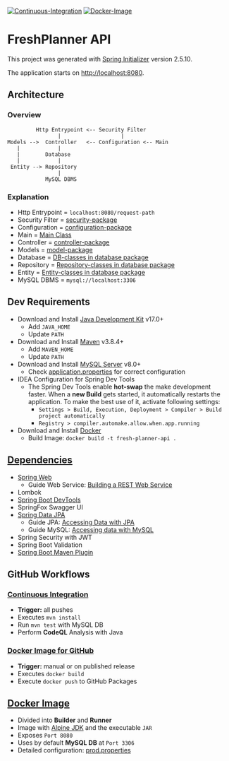 [![Continuous-Integration](https://github.com/FoodAppGroup/FreshPlanner-API/actions/workflows/ci.yml/badge.svg)](https://github.com/FoodAppGroup/FreshPlanner-API/actions/workflows/ci.yml)
[![Docker-Image](https://github.com/FoodAppGroup/FreshPlanner-API/actions/workflows/docker-image.yml/badge.svg)](https://github.com/FoodAppGroup/FreshPlanner-API/actions/workflows/docker-image.yml)

# FreshPlanner API

This project was generated with [Spring Initializer](https://start.spring.io/) version 2.5.10.

The application starts on [http://localhost:8080](http://localhost:8080).

## Architecture

### Overview

```
         Http Entrypoint <-- Security Filter
                |                   |
Models -->  Controller   <-- Configuration <-- Main
   |            |
   |        Database
   |            |
 Entity --> Repository
                |
            MySQL DBMS
```

### Explanation

* Http Entrypoint = `localhost:8080/request-path`
* Security Filter = [security-package](src/main/java/com/freshplanner/api/security)
* Configuration = [configuration-package](src/main/java/com/freshplanner/api/configuration)
* Main = [Main Class](src/main/java/com/freshplanner/api/Application.java)
* Controller = [controller-package](src/main/java/com/freshplanner/api/controller)
* Models = [model-package](src/main/java/com/freshplanner/api/model)
* Database = [DB-classes in database package](src/main/java/com/freshplanner/api/database)
* Repository = [Repository-classes in database package](src/main/java/com/freshplanner/api/database)
* Entity = [Entity-classes in database package](src/main/java/com/freshplanner/api/database)
* MySQL DBMS = `mysql://localhost:3306`

## Dev Requirements

* Download and Install [Java Development Kit](https://www.oracle.com/java/technologies/downloads/#jdk17) v17.0+
    * Add `JAVA_HOME`
    * Update `PATH`
* Download and Install [Maven](https://maven.apache.org/download.cgi) v3.8.4+
    * Add `MAVEN_HOME`
    * Update `PATH`
* Download and Install [MySQL Server](https://dev.mysql.com/downloads/installer/) v8.0+
    * Check [application.properties](src/main/resources/application.properties) for correct configuration
* IDEA Configuration for Spring Dev Tools
    * The Spring Dev Tools enable __hot-swap__ the make development faster. When a __new Build__ gets started, it
      automatically restarts the application. To make the best use of it, activate following settings:
        * `Settings > Build, Execution, Deployment > Compiler > Build project automatically`
        * `Registry > compiler.automake.allow.when.app.running`
* Download and Install [Docker](https://docs.docker.com/desktop/windows/install/)
    * Build Image: `docker build -t fresh-planner-api .`

## [Dependencies](pom.xml)

* [Spring Web](https://docs.spring.io/spring-boot/docs/2.6.4/reference/htmlsingle/#boot-features-developing-web-applications)
    * Guide Web Service: [Building a REST Web Service](https://spring.io/guides/gs/rest-service/)
* Lombok
* [Spring Boot DevTools](https://docs.spring.io/spring-boot/docs/2.6.4/reference/htmlsingle/#using-boot-devtools)
* SpringFox Swagger UI
* [Spring Data JPA](https://docs.spring.io/spring-boot/docs/2.6.4/reference/htmlsingle/#boot-features-jpa-and-spring-data)
    * Guide JPA: [Accessing Data with JPA](https://spring.io/guides/gs/accessing-data-jpa/)
    * Guide MySQL: [Accessing data with MySQL](https://spring.io/guides/gs/accessing-data-mysql/)
* Spring Security with JWT
* Spring Boot Validation
* [Spring Boot Maven Plugin](https://docs.spring.io/spring-boot/docs/2.6.4/maven-plugin/reference/html/)

## GitHub Workflows

### [Continuous Integration](.github/workflows/ci.yml)

* __Trigger:__ all pushes
* Executes `mvn install`
* Run `mvn test` with MySQL DB
* Perform __CodeQL__ Analysis with Java

### [Docker Image for GitHub](.github/workflows/docker-image.yml)

* __Trigger:__ manual or on published release
* Executes `docker build`
* Execute `docker push` to GitHub Packages

## [Docker Image](Dockerfile)

* Divided into __Builder__ and __Runner__
* Image with [Alpine JDK](https://hub.docker.com/_/openjdk) and the executable `JAR`
* Exposes `Port 8080`
* Uses by default __MySQL DB__ at `Port 3306`
* Detailed configuration: [prod.properties](src/main/resources/application-prod.properties)

